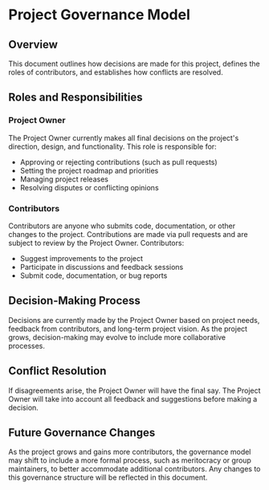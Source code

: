 <!--
SPDX-FileCopyrightText: 2022 - 2024 Ali Sajid Imami

SPDX-License-Identifier: Apache-2.0
SPDX-License-Identifier: MIT
-->

# Project Governance Model

## Overview

This document outlines how decisions are made for this project, defines the roles of contributors, and establishes how conflicts are resolved.

## Roles and Responsibilities

### Project Owner

The Project Owner currently makes all final decisions on the project's direction, design, and functionality. This role is responsible for:

-   Approving or rejecting contributions (such as pull requests)
-   Setting the project roadmap and priorities
-   Managing project releases
-   Resolving disputes or conflicting opinions

### Contributors

Contributors are anyone who submits code, documentation, or other changes to the project. Contributions are made via pull requests and are subject to review by the Project Owner. Contributors:

-   Suggest improvements to the project
-   Participate in discussions and feedback sessions
-   Submit code, documentation, or bug reports

## Decision-Making Process

Decisions are currently made by the Project Owner based on project needs, feedback from contributors, and long-term project vision. As the project grows, decision-making may evolve to include more collaborative processes.

## Conflict Resolution

If disagreements arise, the Project Owner will have the final say. The Project Owner will take into account all feedback and suggestions before making a decision.

## Future Governance Changes

As the project grows and gains more contributors, the governance model may shift to include a more formal process, such as meritocracy or group maintainers, to better accommodate additional contributors. Any changes to this governance structure will be reflected in this document.
